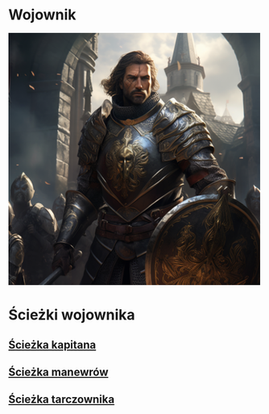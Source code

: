 # Wojownik

<img src="imgs/wojownik.png" width="500">

# Ścieżki wojownika

## [Ścieżka kapitana](sciezki/kapitan.md)
## [Ścieżka manewrów](sciezki/manewry.md)
## [Ścieżka tarczownika](sciezki/tarczownik.md)
